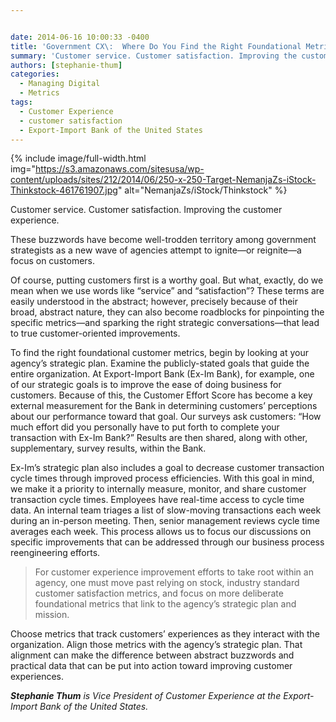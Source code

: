 ```yaml
---


date: 2014-06-16 10:00:33 -0400
title: 'Government CX\:  Where Do You Find the Right Foundational Metrics?'
summary: 'Customer service. Customer satisfaction. Improving the customer experience. These buzzwords have become well-trodden territory among government strategists as a new wave of agencies attempt to ignite&mdash;or reignite&mdash;a focus on customers. Of course, putting customers first is a worthy goal. But what, exactly, do we mean when we use words like &ldquo;service&rdquo; and &ldquo;satisfaction&rdquo;? These terms'
authors: [stephanie-thum]
categories:
  - Managing Digital
  - Metrics
tags:
  - Customer Experience
  - customer satisfaction
  - Export-Import Bank of the United States
---
```



{% include image/full-width.html img="https://s3.amazonaws.com/sitesusa/wp-content/uploads/sites/212/2014/06/250-x-250-Target-NemanjaZs-iStock-Thinkstock-461761907.jpg" alt="NemanjaZs/iStock/Thinkstock" %} 

Customer service. Customer satisfaction. Improving the customer experience.

These buzzwords have become well-trodden territory among government strategists as a new wave of agencies attempt to ignite—or reignite—a focus on customers.

Of course, putting customers first is a worthy goal. But what, exactly, do we mean when we use words like “service” and “satisfaction”? These terms are easily understood in the abstract; however, precisely because of their broad, abstract nature, they can also become roadblocks for pinpointing the specific metrics—and sparking the right strategic conversations—that lead to true customer-oriented improvements.

To find the right foundational customer metrics, begin by looking at your agency’s strategic plan. Examine the publicly-stated goals that guide the entire organization. At Export-Import Bank (Ex-Im Bank), for example, one of our strategic goals is to improve the ease of doing business for customers. Because of this, the Customer Effort Score has become a key external measurement for the Bank in determining customers’ perceptions about our performance toward that goal. Our surveys ask customers: “How much effort did you personally have to put forth to complete your transaction with Ex-Im Bank?” Results are then shared, along with other, supplementary, survey results, within the Bank.

Ex-Im’s strategic plan also includes a goal to decrease customer transaction cycle times through improved process efficiencies. With this goal in mind, we make it a priority to internally measure, monitor, and share customer transaction cycle times. Employees have real-time access to cycle time data. An internal team triages a list of slow-moving transactions each week during an in-person meeting. Then, senior management reviews cycle time averages each week. This process allows us to focus our discussions on specific improvements that can be addressed through our business process reengineering efforts.

> For customer experience improvement efforts to take root within an agency, one must move past relying on stock, industry standard customer satisfaction metrics, and focus on more deliberate foundational metrics that link to the agency’s strategic plan and mission.

Choose metrics that track customers’ experiences as they interact with the organization. Align those metrics with the agency’s strategic plan. That alignment can make the difference between abstract buzzwords and practical data that can be put into action toward improving customer experiences.

_**Stephanie Thum** is Vice President of Customer Experience at the Export-Import Bank of the United States._